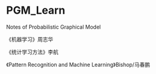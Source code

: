 # PGM_Learn

Notes of Probabilistic Graphical Model

《机器学习》周志华

《统计学习方法》李航

《Pattern Recognition and Machine Learning》Bishop/马春鹏
